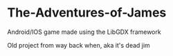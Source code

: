 The-Adventures-of-James
=======================

Android/IOS game made using the LibGDX framework

Old project from way back when, aka it's dead jim
